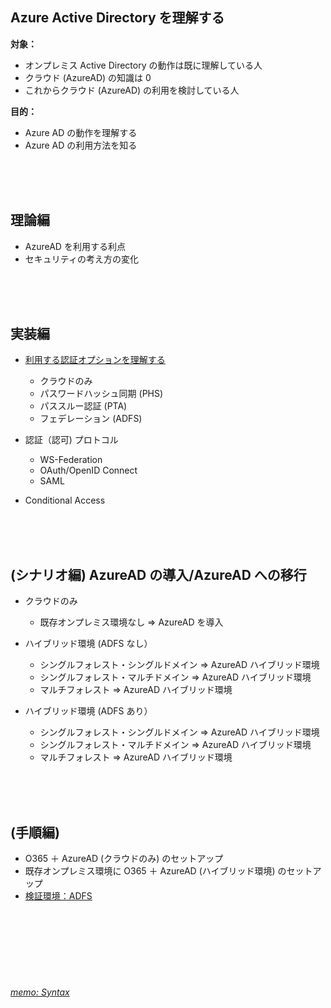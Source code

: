 

## Azure Active Directory を理解する
**対象：** 
   - オンプレミス Active Directory の動作は既に理解している人
   - クラウド (AzureAD) の知識は 0 <br />
   - これからクラウド (AzureAD) の利用を検討している人

**目的：** 
   - Azure AD の動作を理解する
   - Azure AD の利用方法を知る

<br /><br /><br />
## 理論編
- AzureAD を利用する利点
- セキュリティの考え方の変化



<br /><br /><br />
## 実装編

- [利用する認証オプションを理解する](AzureAD/AuthenticationOptions.md)
   - クラウドのみ
   - パスワードハッシュ同期 (PHS)
   - パススルー認証 (PTA)
   - フェデレーション (ADFS)


- 認証（認可) プロトコル
   - WS-Federation
   - OAuth/OpenID Connect
   - SAML

- Conditional Access



<br /><br /><br />
## (シナリオ編) AzureAD の導入/AzureAD への移行

- クラウドのみ
   - 既存オンプレミス環境なし ⇒ AzureAD を導入

- ハイブリッド環境 (ADFS なし）
   - シングルフォレスト・シングルドメイン ⇒ AzureAD ハイブリッド環境
   - シングルフォレスト・マルチドメイン ⇒ AzureAD ハイブリッド環境
   - マルチフォレスト ⇒ AzureAD ハイブリッド環境
   
- ハイブリッド環境 (ADFS あり）
   - シングルフォレスト・シングルドメイン ⇒ AzureAD ハイブリッド環境
   - シングルフォレスト・マルチドメイン ⇒ AzureAD ハイブリッド環境
   - マルチフォレスト ⇒ AzureAD ハイブリッド環境



<br /><br /><br />
## (手順編) 
- O365 ＋ AzureAD (クラウドのみ) のセットアップ
- 既存オンプレミス環境に O365 ＋ AzureAD (ハイブリッド環境) のセットアップ
- [検証環境：ADFS](StepByStep-ADFSTestEnvironment.md)


<br /><br /><br /><br /><br /><br />
###### [memo: Syntax](https://github.com/gentarom/Memo/blob/master/Syntax/README.md)
